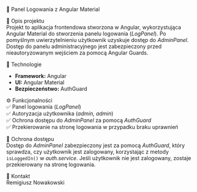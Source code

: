 🔐 Panel Logowania z Angular Material  

📌 Opis projektu  
Projekt to aplikacja frontendowa stworzona w Angular, wykorzystująca Angular Material do stworzenia panelu logowania (*LogPanel*). Po pomyślnym uwierzytelnieniu użytkownik uzyskuje dostęp do *AdminPanel*. Dostęp do panelu administracyjnego jest zabezpieczony przed nieautoryzowanym wejściem za pomocą Angular Guards.  

🚀 Technologie  
- **Framework:** Angular  
- **UI:** Angular Material  
- **Bezpieczeństwo:** AuthGuard  

⚙️ Funkcjonalności  
✅ Panel logowania (*LogPanel*)  
✅ Autoryzacja użytkownika (*admin, admin*)  
✅ Ochrona dostępu do *AdminPanel* za pomocą *AuthGuard*  
✅ Przekierowanie na stronę logowania w przypadku braku uprawnień  


🔐 Ochrona dostępu  
Dostęp do *AdminPanel* zabezpieczony jest za pomocą *AuthGuard*, który sprawdza, czy użytkownik jest zalogowany, korzystając z metody `isLoggedIn()` w *auth.service*. Jeśli użytkownik nie jest zalogowany, zostaje przekierowany na stronę logowania. 

📩 Kontakt  
Remigiusz Nowakowski  
